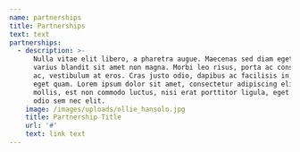 ```yaml
---
name: partnerships
title: Partnerships
text: text
partnerships:
  - description: >-
      Nulla vitae elit libero, a pharetra augue. Maecenas sed diam eget risus
      varius blandit sit amet non magna. Morbi leo risus, porta ac consectetur
      ac, vestibulum at eros. Cras justo odio, dapibus ac facilisis in, egestas
      eget quam. Lorem ipsum dolor sit amet, consectetur adipiscing elit. Duis
      mollis, est non commodo luctus, nisi erat porttitor ligula, eget lacinia
      odio sem nec elit.
    image: /images/uploads/ollie_hansolo.jpg
    title: Partnership Title
    url: '#'
    text: link text
---
```


